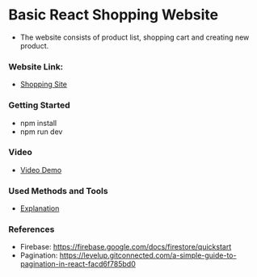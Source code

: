 # Basic React Shopping Website
- The website consists of product list, shopping cart and creating new product.

### Website Link: 
- [Shopping Site](https://shoppingcart-2f67d.web.app/)

### Getting Started
- npm install 
- npm run dev

### Video
- [Video Demo](https://drive.google.com/file/d/1FBm4uwoFhJDAHg2TkJZo3ZNzOEenorzK/view?usp=sharing)

### Used Methods and Tools
- [Explanation](https://docs.google.com/document/d/1BGzU-THzVHLUwGCl8aSbzGLui9twuCoC6D6mS331YQo/edit?usp=sharing)

### References
- Firebase: https://firebase.google.com/docs/firestore/quickstart
- Pagination: https://levelup.gitconnected.com/a-simple-guide-to-pagination-in-react-facd6f785bd0
